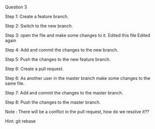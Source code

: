 Question 3

Step 1: Create a feature branch.

Step 2: Switch to the new branch.

Step 3: open the file and make some changes to it.
        Edited this file
        Edited again

Step 4: Add and commit the changes to the new branch.

Step 5: Push the changes to the new feature branch.

Step 6: Create a pull request.

Step 6: As another user in the master branch make some changes to the same file.

Step 7: Add and commit the changes to the master branch.

Step 8: Push the changes to the master branch.

Note : There will be a conflict in the pull request, how do we resolve it??

Hint: git rebase
